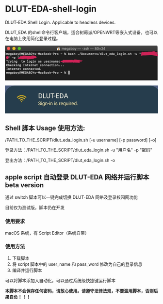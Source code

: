# DLUT-EDA-shell-login
DLUT-EDA Shell Login. Applicable to headless devices.

DLUT_EDA 的shell命令行客户端，适合树莓派/OPENWRT等嵌入式设备，也可以在电脑上使用简化登录过程。

![ScreenShot.png](/ScreenShot.png)

![Screenshot_20210315-140314_Settings.jpg](/Screenshot_20210315-140314_Settings.jpg)

## Shell 脚本 Usage 使用方法: 
/PATH_TO_THE_SCRIPT/dlut_eda_login.sh [-u username] [-p password] [-o]

登录方法：/PATH_TO_THE_SCRIPT/dlut_eda_login.sh -u "用户名" -p "密码"

登出方法：/PATH_TO_THE_SCRIPT/dlut_eda_login.sh -o

## apple script 自动登录 DLUT-EDA 网络并运行脚本 beta version

通过 switch 脚本可以一键完成切换 DLUT-EDA 网络及登录校园网功能

目前仅为测试版，脚本仍在开发

### 使用要求

macOS 系统，有 Script Editor（系统自带）

### 使用方法

1. 下载脚本
2. 将 script 脚本中的 user_name 和 pass_word 修改为自己的登录信息
3. 编译并运行脚本

可以将脚本添加入自动化，可以通过系统级快捷键运行脚本

**本脚本不会保存任何密码，请放心使用。请遵守法律法规，不要滥用脚本，否则后果自负！！！**
